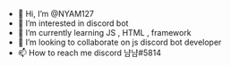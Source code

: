 - 👋 Hi, I’m @NYAM127
- 👀 I’m interested in discord bot
- 🌱 I’m currently learning JS , HTML , 
framework
- 💞️ I’m looking to collaborate on js discord bot 
developer
- 📫 How to reach me discord 냠냠#5814

<!---
NYAM127/NYAM127 is a ✨ special ✨ repository because its `README.md` (this file) appears on your GitHub profile.
You can click the Preview link to take a look at your changes.
--->
